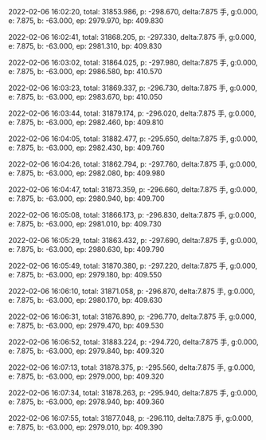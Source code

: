 2022-02-06 16:02:20, total: 31853.986, p: -298.670, delta:7.875 手, g:0.000, e: 7.875, b: -63.000, ep: 2979.970, bp: 409.830

2022-02-06 16:02:41, total: 31868.205, p: -297.330, delta:7.875 手, g:0.000, e: 7.875, b: -63.000, ep: 2981.310, bp: 409.830

2022-02-06 16:03:02, total: 31864.025, p: -297.980, delta:7.875 手, g:0.000, e: 7.875, b: -63.000, ep: 2986.580, bp: 410.570

2022-02-06 16:03:23, total: 31869.337, p: -296.730, delta:7.875 手, g:0.000, e: 7.875, b: -63.000, ep: 2983.670, bp: 410.050

2022-02-06 16:03:44, total: 31879.174, p: -296.020, delta:7.875 手, g:0.000, e: 7.875, b: -63.000, ep: 2982.460, bp: 409.810

2022-02-06 16:04:05, total: 31882.477, p: -295.650, delta:7.875 手, g:0.000, e: 7.875, b: -63.000, ep: 2982.430, bp: 409.760

2022-02-06 16:04:26, total: 31862.794, p: -297.760, delta:7.875 手, g:0.000, e: 7.875, b: -63.000, ep: 2982.080, bp: 409.980

2022-02-06 16:04:47, total: 31873.359, p: -296.660, delta:7.875 手, g:0.000, e: 7.875, b: -63.000, ep: 2980.940, bp: 409.700

2022-02-06 16:05:08, total: 31866.173, p: -296.830, delta:7.875 手, g:0.000, e: 7.875, b: -63.000, ep: 2981.010, bp: 409.730

2022-02-06 16:05:29, total: 31863.432, p: -297.690, delta:7.875 手, g:0.000, e: 7.875, b: -63.000, ep: 2980.630, bp: 409.790

2022-02-06 16:05:49, total: 31870.380, p: -297.220, delta:7.875 手, g:0.000, e: 7.875, b: -63.000, ep: 2979.180, bp: 409.550

2022-02-06 16:06:10, total: 31871.058, p: -296.870, delta:7.875 手, g:0.000, e: 7.875, b: -63.000, ep: 2980.170, bp: 409.630

2022-02-06 16:06:31, total: 31876.890, p: -296.770, delta:7.875 手, g:0.000, e: 7.875, b: -63.000, ep: 2979.470, bp: 409.530

2022-02-06 16:06:52, total: 31883.224, p: -294.720, delta:7.875 手, g:0.000, e: 7.875, b: -63.000, ep: 2979.840, bp: 409.320

2022-02-06 16:07:13, total: 31878.375, p: -295.560, delta:7.875 手, g:0.000, e: 7.875, b: -63.000, ep: 2979.000, bp: 409.320

2022-02-06 16:07:34, total: 31878.263, p: -295.940, delta:7.875 手, g:0.000, e: 7.875, b: -63.000, ep: 2978.940, bp: 409.360

2022-02-06 16:07:55, total: 31877.048, p: -296.110, delta:7.875 手, g:0.000, e: 7.875, b: -63.000, ep: 2979.010, bp: 409.390